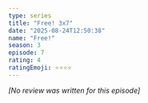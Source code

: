```yaml
---
type: series
title: "Free! 3x7"
date: "2025-08-24T12:50:38"
name: "Free!"
season: 3
episode: 7
rating: 4
ratingEmoji: ⭐️⭐️⭐️⭐️
---
```


*[No review was written for this episode]*
